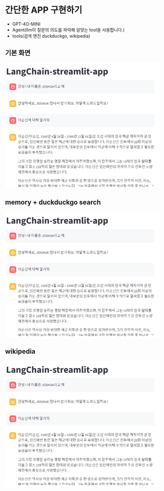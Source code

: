# 간단한 APP 구현하기
- GPT-4O-MINI
- Agent(llm이 질문의 의도를 파악해 알맞는 tool을 사용합니다.)
- tools(검색 엔진 duckduckgo, wikipedia)

## 기본 화면
![](https://github.com/PlutoJoshua/Langchain_LLM/blob/main/streamlit_app/photo/photo1.JPG?raw=true)

## memory + duckduckgo search
![](https://github.com/PlutoJoshua/Langchain_LLM/blob/main/streamlit_app/photo/photo1.JPG?raw=true)

## wikipedia
![](https://github.com/PlutoJoshua/Langchain_LLM/blob/main/streamlit_app/photo/photo1.JPG?raw=true)